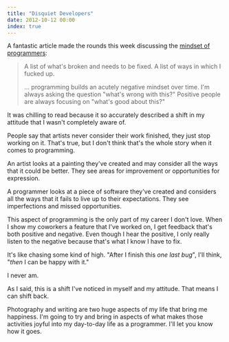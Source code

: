 ```yaml
---
title: "Disquiet Developers"
date: 2012-10-12 00:00
index: true
---
```


A fantastic article made the rounds this week discussing the [mindset of programmers](http://edu.mkrecny.com/thoughts/be-nice-to-programmers):

> A list of what's broken and needs to be fixed. A list of ways in which I fucked up.
> 
> ... programming builds an acutely negative mindset over time. I'm always asking the question "what's wrong with this?" Positive people are always focusing on "what's good about this?"

It was chilling to read because it so accurately described a shift in my attitude that I wasn't completely aware of.

People say that artists never consider their work finished, they just stop working on it. That's true, but I don't think that's the whole story when it comes to programming.

An artist looks at a painting they've created and may consider all the ways that it could be better. They see areas for improvement or opportunities for expression.

A programmer looks at a piece of software they've created and considers all the ways that it fails to live up to their expectations. They see imperfections and missed opportunities.

This aspect of programming is the only part of my career I don't love. When I show my coworkers a feature that I've worked on, I get feedback that's both positive and negative. Even though I hear the positive, I only really listen to the negative because that's what I know I have to fix.

It's like chasing some kind of high. "After I finish this _one last bug_", I'll think, "_then_ I can be happy with it."

I never am.

As I said, this is a shift I've noticed in myself and my attitude. That means I can shift back.

Photography and writing are two huge aspects of my life that bring me happiness. I'm going to try and bring in aspects of what makes those activities joyful into my day-to-day life as a programmer. I'll let you know how it goes.

<!-- more -->
